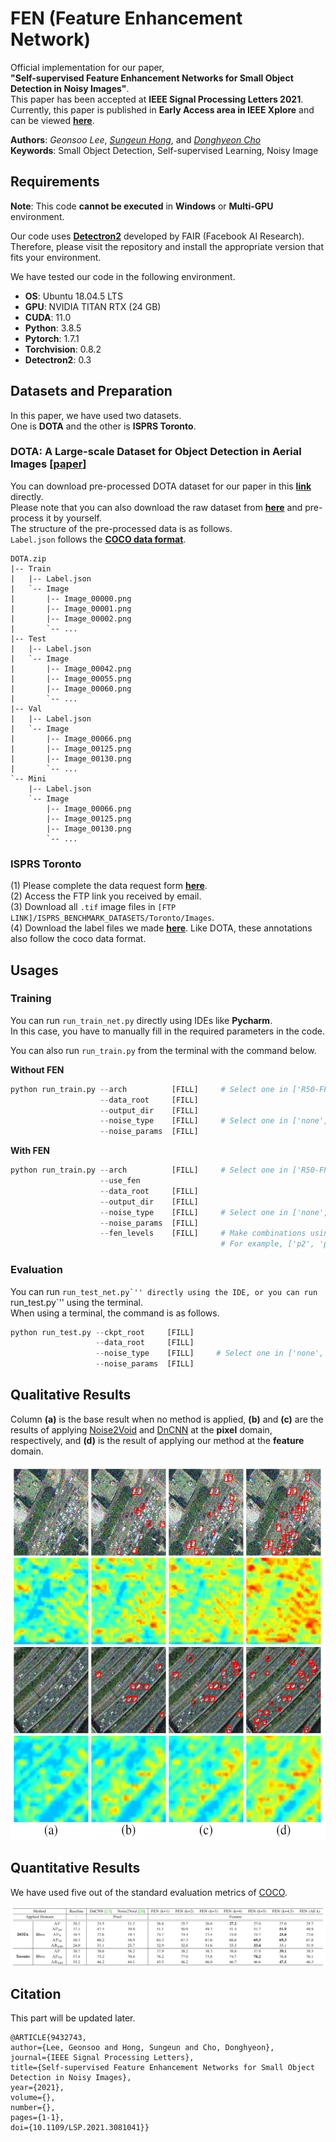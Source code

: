 # FEN (Feature Enhancement Network)
Official implementation for our paper,  
**"Self-supervised Feature Enhancement Networks for Small Object Detection in Noisy Images"**.  
This paper has been accepted at **IEEE Signal Processing Letters 2021**.  
Currently, this paper is published in **Early Access area in IEEE Xplore** and can be viewed **[here](https://ieeexplore.ieee.org/document/9432743)**. 
  
**Authors**: *Geonsoo Lee*, *[Sungeun Hong](https://scholar.google.com/citations?user=CD27PpoAAAAJ&hl=ko&oi=ao)*, and *[Donghyeon Cho](https://scholar.google.com/citations?user=zj-NER4AAAAJ&hl=ko&oi=ao)*  
**Keywords**: Small Object Detection, Self-supervised Learning, Noisy Image  

## Requirements
**Note**: This code **cannot be executed** in **Windows** or **Multi-GPU** environment.  

Our code uses **[Detectron2](https://github.com/facebookresearch/detectron2)** developed by FAIR (Facebook AI Research).   
Therefore, please visit the repository and install the appropriate version that fits your environment.  

We have tested our code in the following environment.  
- **OS**: Ubuntu 18.04.5 LTS
- **GPU**: NVIDIA TITAN RTX (24 GB)
- **CUDA**: 11.0
- **Python**: 3.8.5
- **Pytorch**: 1.7.1
- **Torchvision**: 0.8.2
- **Detectron2**: 0.3

## Datasets and Preparation
In this paper, we have used two datasets.   
One is **DOTA** and the other is **ISPRS Toronto**.

### DOTA: A Large-scale Dataset for Object Detection in Aerial Images [[paper](https://arxiv.org/abs/1711.10398)]
You can download pre-processed DOTA dataset for our paper in this **[link](https://2gunsu.synology.me:1006/sharing/TCu337UJP)** directly.  
Please note that you can also download the raw dataset from **[here](https://captain-whu.github.io/DOTA/dataset.html)** and pre-process it by yourself.  
The structure of the pre-processed data is as follows.  
```Label.json``` follows the **[COCO data format](https://cocodataset.org/#format-data)**.

```
DOTA.zip
|-- Train
|   |-- Label.json
|   `-- Image
|       |-- Image_00000.png
|       |-- Image_00001.png
|       |-- Image_00002.png
|       `-- ...
|-- Test
|   |-- Label.json
|   `-- Image
|       |-- Image_00042.png
|       |-- Image_00055.png
|       |-- Image_00060.png
|       `-- ...
|-- Val
|   |-- Label.json
|   `-- Image
|       |-- Image_00066.png
|       |-- Image_00125.png
|       |-- Image_00130.png
|       `-- ...
`-- Mini
    |-- Label.json
    `-- Image
        |-- Image_00066.png
        |-- Image_00125.png
        |-- Image_00130.png
        `-- ...
```

### ISPRS Toronto
(1) Please complete the data request form **[here](https://www2.isprs.org/commissions/comm2/wg4/benchmark/data-request-form/)**.  
(2) Access the FTP link you received by email.  
(3) Download all ```.tif``` image files in ```[FTP LINK]/ISPRS_BENCHMARK_DATASETS/Toronto/Images```.  
(4) Download the label files we made **[here](https://2gunsu.synology.me:1006/sharing/vzkqIH7kq)**. Like DOTA, these annotations also follow the coco data format.

## Usages
### Training
You can run ```run_train_net.py``` directly using IDEs like **Pycharm**.  
In this case, you have to manually fill in the required parameters in the code.  

You can also run ```run_train.py``` from the terminal with the command below.  

__Without FEN__
```python
python run_train.py --arch          [FILL]     # Select one in ['R50-FPN', 'R101-FPN', 'X101-FPN']
                    --data_root     [FILL]
                    --output_dir    [FILL]
                    --noise_type    [FILL]     # Select one in ['none', 'gaussian', 'snp']
                    --noise_params  [FILL] 
```

__With FEN__
```python
python run_train.py --arch          [FILL]     # Select one in ['R50-FPN', 'R101-FPN', 'X101-FPN']
                    --use_fen
                    --data_root     [FILL]
                    --output_dir    [FILL]
                    --noise_type    [FILL]     # Select one in ['none', 'gaussian', 'snp']
                    --noise_params  [FILL]
                    --fen_levels    [FILL]     # Make combinations using ['p2', 'p3', 'p4', 'p5', 'p6']
                                               # For example, ['p2', 'p4'], ['p5'], ['p3', 'p6'].
```


### Evaluation
You can run ```run_test_net.py`'' directly using the IDE, or you can run ```run_test.py`'' using the terminal.  
When using a terminal, the command is as follows.  
```python
python run_test.py --ckpt_root     [FILL]
                   --data_root     [FILL]
                   --noise_type    [FILL]     # Select one in ['none', 'gaussian', 'snp']
                   --noise_params  [FILL]             
```

## Qualitative Results
Column **(a)** is the base result when no method is applied, **(b)** and **(c)** are the results of applying [Noise2Void](https://ieeexplore.ieee.org/document/8954066) and [DnCNN](https://ieeexplore.ieee.org/document/7839189) at the **pixel** domain, respectively, and **(d)** is the result of applying our method at the **feature** domain.
<p align="center">
  <img src="/IMG/result_img.png" width="600" height="600">
</p>

## Quantitative Results
We have used five out of the standard evaluation metrics of [COCO](https://cocodataset.org/#detection-eval).
<p align="center">
  <img src="/IMG/result_table.png">
</p>

## Citation
This part will be updated later.
```
@ARTICLE{9432743,  
author={Lee, Geonsoo and Hong, Sungeun and Cho, Donghyeon},  
journal={IEEE Signal Processing Letters},   
title={Self-supervised Feature Enhancement Networks for Small Object Detection in Noisy Images},   
year={2021},  
volume={},  
number={},  
pages={1-1},  
doi={10.1109/LSP.2021.3081041}}
```
